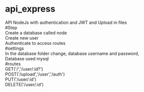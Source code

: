 # api_express
API NodeJs with authentication and JWT and Upload in files
<br>
#Step
<br>
Create a database called node
<br>
Create new user
<br>
Authenticate to access routes
<br>
#settings
<br>
In the database folder change, database username and password, Database used mysql
<br>
#routes
<br>
GET('/','/user/:id?')
<br>
POST('/upload','/user','/auth')
<br>
PUT('/user/:id')
<br>
DELETE('/user/:id')

